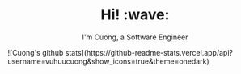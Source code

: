 <h1 align='center'> Hi! :wave:</h1>
<p align='center'>
I'm Cuong, a Software Engineer
</p>

<p>
![Cuong's github stats](https://github-readme-stats.vercel.app/api?username=vuhuucuong&show_icons=true&theme=onedark)
</p>
